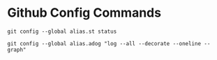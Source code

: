 # Github Config Commands
```
git config --global alias.st status
```
```
git config --global alias.adog "log --all --decorate --oneline --graph"
```